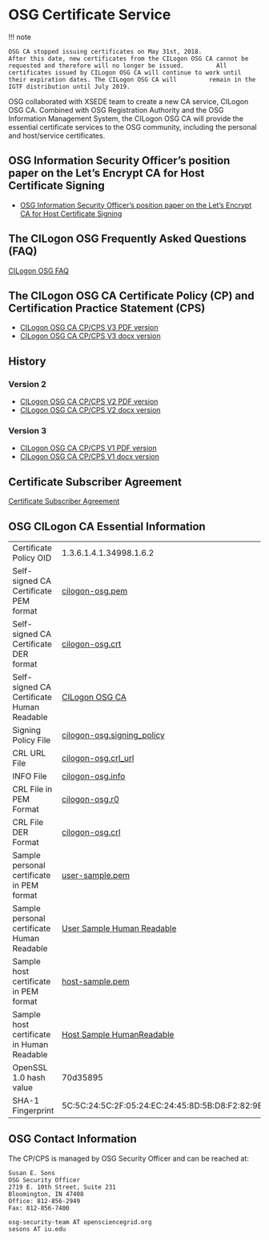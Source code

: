 # OSG Certificate Service

!!! note

    OSG CA stopped issuing certificates on May 31st, 2018. 
    After this date, new certificates from the CILogon OSG CA cannot be requested and therefore will no longer be issued.         All certificates issued by CILogon OSG CA will continue to work until their expiration dates. The CILogon OSG CA will         remain in the IGTF distribution until July 2019. 

OSG collaborated with XSEDE team to create a new CA service, CILogon OSG CA. Combined with OSG Registration Authority and the OSG Information Management System, the CILogon OSG CA will provide the essential certificate services to the OSG community, including the personal and host/service certificates.

## OSG Information Security Officer’s position paper on the Let’s Encrypt CA for Host Certificate Signing
- [OSG Information Security Officer’s position paper on the Let’s Encrypt CA for Host Certificate Signing](OSGISOppLetsEncrypt.pdf)

## The CILogon OSG Frequently Asked Questions (FAQ)

[CILogon OSG FAQ](CILogonOSGFAQ)

## The CILogon OSG CA Certificate Policy (CP) and Certification Practice Statement (CPS)

- [CILogon OSG CA CP/CPS V3 PDF version](cilogonosgca/CILogonOSGCACPCPS_V3.pdf)
- [CILogon OSG CA CP/CPS V3 docx version](cilogonosgca/CILogonOSGCPCPS_V3.docx)

## History

### Version 2
- [CILogon OSG CA CP/CPS V2 PDF version](cilogonosgca/CILogonOSGCPCPS_V2.pdf)
- [CILogon OSG CA CP/CPS V2 docx version](cilogonosgca/CILogonOSGCPCPS_V2.docx)

### Version 3
- [CILogon OSG CA CP/CPS V1 PDF version](cilogonosgca/CILogonOSGCPCPS_V1.pdf)
- [CILogon OSG CA CP/CPS V1 docx version](cilogonosgca/CILogonOSGCPCPS_Final_V1.docx)

## Certificate Subscriber Agreement

[Certificate Subscriber Agreement](cilogonosgca/IGTF_CERTIFICATE_SUBSCRIBER_AGREEMENT.pdf)

## OSG CILogon CA Essential Information
|                                            |                                                                       |
|--------------------------------------------|-----------------------------------------------------------------------|
| Certificate Policy OID                     | 1.3.6.1.4.1.34998.1.6.2                                               |
| Self-signed CA Certificate PEM format      | [cilogon-osg.pem](cilogonosgca/cilogon-osg.pem)                        |
| Self-signed CA Certificate DER format      | [cilogon-osg.crt](cilogonosgca/cilogon-osg.crt)                        |
| Self-signed CA Certificate Human Readable  | [CILogon OSG CA](cilogonosgca/out_CilogonOSGRoot)                      |
| Signing Policy File                        | [cilogon-osg.signing\_policy](cilogonosgca/cilogon-osg.signing_policy) |
| CRL URL File                               | [cilogon-osg.crl\_url](cilogonosgca/cilogon-osg.crl_url)               |
| INFO File                                  | [cilogon-osg.info](cilogonosgca/cilogon-osg.info)                      |
| CRL File in PEM Format                     | [cilogon-osg.r0](http://crl.cilogon.org/cilogon-osg.r0)               |
| CRL File DER Format                        | [cilogon-osg.crl](http://crl.cilogon.org/cilogon-osg.crl)             |
| Sample personal certificate in PEM format  | [user-sample.pem](cilogonosgca/user-sample.pem)                        |
| Sample personal certificate Human Readable | [User Sample Human Readable](cilogonosgca/out_sampleUser)              |
| Sample host certificate in PEM format      | [host-sample.pem](cilogonosgca/host-sample.pem)                        |
| Sample host certificate in Human Readable  | [Host Sample HumanReadable](cilogonosgca/out_sampleHost)               |
| OpenSSL 1.0 hash value                     | 70d35895                                                              |
| SHA-1 Fingerprint                          | 5C:5C:24:5C:2F:05:24:EC:24:45:8D:5B:D8:F2:82:9B:EE:68:22:A8           |

## OSG Contact Information

The CP/CPS is managed by OSG Security Officer and can be reached at:

```
Susan E. Sons
OSG Security Officer
2719 E. 10th Street, Suite 231
Bloomington, IN 47408
Office: 812-856-2949
Fax: 812-856-7400

osg-security-team AT opensciencegrid.org
sesons AT iu.edu
```
